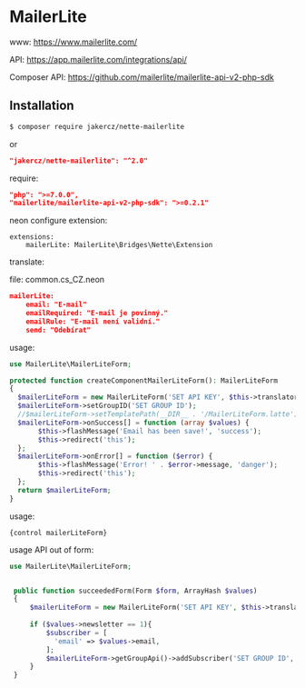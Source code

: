 MailerLite
==========

www: https://www.mailerlite.com/

API: https://app.mailerlite.com/integrations/api/

Composer API: https://github.com/mailerlite/mailerlite-api-v2-php-sdk

Installation
------------

```sh
$ composer require jakercz/nette-mailerlite
```

or

```json
"jakercz/nette-mailerlite": "^2.0"
```

require:

```json
"php": ">=7.0.0",
"mailerlite/mailerlite-api-v2-php-sdk": ">=0.2.1"
```

neon configure extension:

```neon
extensions:
    mailerLite: MailerLite\Bridges\Nette\Extension
```
translate:

file: common.cs_CZ.neon
```json
mailerLite:
    email: "E-mail"
    emailRequired: "E-mail je povinný."
    emailRule: "E-mail není validní."
    send: "Odebírat"
```

usage:

```php
use MailerLite\MailerLiteForm;

protected function createComponentMailerLiteForm(): MailerLiteForm
{
  $mailerLiteForm = new MailerLiteForm('SET API KEY', $this->translator);
  $mailerLiteForm->setGroupID('SET GROUP ID');
  //$mailerLiteForm->setTemplatePath(__DIR__ . '/MailerLiteForm.latte');
  $mailerLiteForm->onSuccess[] = function (array $values) {
       $this->flashMessage('Email has been save!', 'success');
       $this->redirect('this');
  };
  $mailerLiteForm->onError[] = function ($error) {
       $this->flashMessage('Error! ' . $error->message, 'danger');
       $this->redirect('this');
  };
  return $mailerLiteForm;
}
```
usage:
```latte
{control mailerLiteForm}
```

usage API out of form:

```php
use MailerLite\MailerLiteForm;


 public function succeededForm(Form $form, ArrayHash $values)
 {
     $mailerLiteForm = new MailerLiteForm('SET API KEY', $this->translator);
     
     if ($values->newsletter == 1){
         $subscriber = [
           'email' => $values->email,
         ];
         $mailerLiteForm->getGroupApi()->addSubscriber('SET GROUP ID', $subscriber);
     }
 }
```
